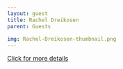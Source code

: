 ```yaml
---
layout: guest
title: Rachel Dreikosen
parent: Guests

img: Rachel-Dreikosen-thumbnail.png
---
```




<div class="badge-base LI-profile-badge" data-locale="en_US" data-size="medium" data-theme="light" data-type="VERTICAL" data-vanity="racheldreiko" data-version="v1"><a class="badge-base__link LI-simple-link" href="https://www.linkedin.com/in/racheldreiko?trk=profile-badge">Click for more details</a></div>



